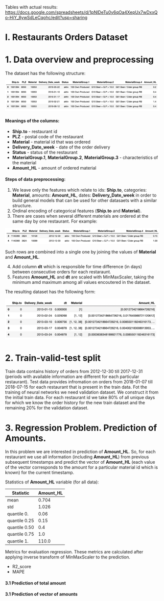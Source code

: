 Tables with actual results: https://docs.google.com/spreadsheets/d/1pNlDeTu0y6qOa4XepUx7wDxxQo-HiY_8ywSdLeCqohc/edit?usp=sharing

# I. Restaurants Orders Dataset

# 1. Data overview and preprocessing 

The dataset has the following structure:

![Dataset_Example](/images/dataset_example.png)

#### Meanings of the columns:
* **Ship.to** - restaurant id
* **PLZ** - postal code of the restaurant
* **Material** - material id that was ordered 
* **Delivery_Date_week** - date of the order delivery
* **Status** - status of the restaurant
* **MaterialGroup.1**, **MaterialGroup.2**, **MaterialGroup.3** - characteristics of the material
* **Amount_HL** - amount of ordered material

#### Steps of data preprocessing:

1. We leave only the features which relate to ids: **Ship.to**, categories: **Material**, amounts: **Amount_HL**, dates: **Delivery_Date_week** in order to build general models that can be used for other datasaets with a similar structure.
2. Ordinal encoding of categorical features (**Ship.to** and **Material**).
3. There are cases when several different materials are ordered at the same day by one restaurant. For example:

![Rows_Combination](/images/rows_combination.png)

Such rows are combined into a single one by joining the values of **Material** and **Amount_HL**.

4. Add column **dt** which is responsible for time difference (in days) between consecutive orders for each restaraunt.
5. Features **Amount_HL** and **dt** are scaled with MinMaxScaler, taking the minimum amd maximum among all values encoutered in the dataset.

The resulting dataset has the following form:

![Preprocessed_Dataset](/images/preprocessed_dataset_upd.png)

# 2. Train-valid-test split

Train data contains history of orders from 2012-12-30 till 2017-12-31 (periods with available information are different for each particular restaurant). Test data provides infromation on orders from 2018-01-07 till 2018-07-15 for each restaurant that is present in the train data. Fot the training of neural networks we need validation dataset. We construct it from the initial train data. For each restaurant id we take 80% of all unique days for which we know the order history for the new train dataset and the remaining 20% for the validation dataset. 

# 3. Regression Problem. Prediction of Amounts.  

In this problem we are interested in prediction of **Amount_HL**. So, for each restaurant we use all information (including **Amount_HL**) from previous subsequent timestamps and predict the vector of **Amount_HL** (each value of the vector corresponds to the amount for a particular material id which is known) for the current timestamp. 

Statistics of **Amount_HL** variable (for all data):

| Statistic   | **Amount_HL** |
| ----------- | ----------- |
| mean        | 0.704       |
| std         | 1.026       |
| quantile 0.    | 0.06        |
| quantile 0.25  | 0.15        |
| quantile 0.50  | 0.4         |
| quantile 0.75  | 1.0         |
| quantile 1.    | 110.0       |

Metrics for evaluation regression. These metrics are calculated after applying inverse transform of MinMaxScaler to the prediction.
* R2_score
* MAPE


#### 3.1 Prediction of total amount 
#### 3.1 Prediction of vector of amounts 




